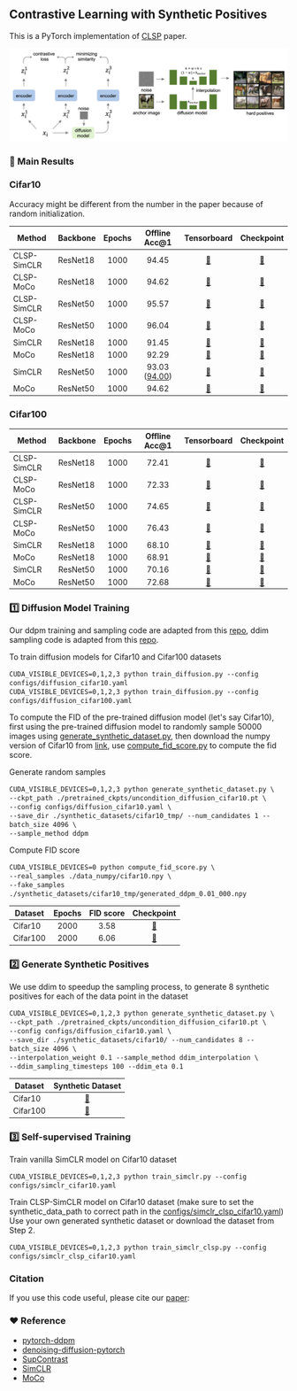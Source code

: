 ## Contrastive Learning with Synthetic Positives

This is a PyTorch implementation of [CLSP](http://arxiv.org/abs/2408.16965) paper.

<p align="center">
  <img src="figures/overview.png" width="800">
</p>

### :rocket: Main Results

### Cifar10

Accuracy might be different from the number in the paper because of random initialization.

| Method       | Backbone | Epochs | Offline Acc@1  | Tensorboard    | Checkpoint |
|--------------|--------|:------:|:--------------:|:--------------:|:----------:|
| CLSP-SimCLR  | ResNet18 |  1000  | 94.45        | [:running:](./runs_release/simclr_clsp_cifar10_resnet18_bs-1024_temp-0.2_2024-08-24_15-39-29/)      |      [:link:](https://drive.google.com/file/d/1eQbezpJWeI4dy65iuXeNU5_iCtY97YmB/view?usp=sharing)      |
| CLSP-MoCo    | ResNet18 |  1000  | 94.62        | [:running:](./runs_release/moco_clsp_cifar10_resnet18_bs-512_temp-0.2_2024-08-24_22-14-18/)         |      [:link:](https://drive.google.com/file/d/1u-XJIGOprherVrdDe_-61uZoV6WiCfN2/view?usp=sharing)      |
| CLSP-SimCLR  | ResNet50 |  1000  | 95.57        | [:running:](./runs_release/simclr_clsp_cifar10_resnet50_bs-1024_temp-0.2_2024-08-28_20-25-41/)      |      [:link:](https://drive.google.com/file/d/1oPn9kqFSC0LXVBvpdbf6dW4Qkgb5mtvE/view?usp=sharing)      |
| CLSP-MoCo    | ResNet50 |  1000  | 96.04        | [:running:](./runs_release/moco_clsp_cifar10_resnet50_bs-512_temp-0.2_2024-08-29_12-48-04/)         |      [:link:](https://drive.google.com/file/d/1GpctLxzHGFlsLdlyvRaxXGkksSbcw08a/view?usp=sharing)      |
| SimCLR       | ResNet18 |  1000  | 91.45        | [:running:](./runs_release/simclr_cifar10_resnet18_bs-1024_temp-0.2_2024-08-13_16-06-34/)           |      [:link:](https://drive.google.com/file/d/1cpIA_0_pAppuZJ2C3ZmoBdelIfHh3hfC/view?usp=sharing)      |
| MoCo         | ResNet18 |  1000  | 92.29        | [:running:](./runs_release/moco_cifar10_resnet18_bs-512_temp-0.2_2024-08-16_13-56-02/)              |      [:link:](https://drive.google.com/file/d/1sIGbSVi6ojqHdMXshCW38Wh0AVphmI8f/view?usp=sharing)      |
| SimCLR       | ResNet50 |  1000  | 93.03 ([94.00](https://arxiv.org/abs/2002.05709)) | [:running:](./runs_release/simclr_cifar10_resnet50_bs-1024_temp-0.2_2024-08-28_20-10-21/) |      [:link:](https://drive.google.com/file/d/1SC_sk7RlPO1zkSKPL8NPOO5MXGr_qOts/view?usp=sharing)      |
| MoCo         | ResNet50 |  1000  | 94.62        | [:running:](./runs_release/moco_cifar10_resnet50_bs-512_temp-0.2_2024-08-29_23-23-50/)              |      [:link:](https://drive.google.com/file/d/1Dxh449cYGneYyAMwOmTgvceKlNWriNTr/view?usp=sharing)      |

### Cifar100
| Method       | Backbone | Epochs | Offline Acc@1  | Tensorboard    | Checkpoint |
|--------------|--------|:------:|:--------------:|:--------------:|:----------:|
| CLSP-SimCLR  | ResNet18 |  1000  | 72.41        | [:running:](./runs_release/simclr_clsp_cifar100_resnet18_bs-1024_temp-0.2_2024-08-27_22-25-06/)     |      [:link:](https://drive.google.com/file/d/16USqF1UgIJ97Xy55YmGWUm3nR3laWXLZ/view?usp=sharing)      |
| CLSP-MoCo    | ResNet18 |  1000  | 72.33        | [:running:](./runs_release/moco_clsp_cifar100_resnet18_bs-512_temp-0.2_2024-08-28_12-47-17/)        |      [:link:](https://drive.google.com/file/d/1u-XJIGOprherVrdDe_-61uZoV6WiCfN2/view?usp=sharing)      |
| CLSP-SimCLR  | ResNet50 |  1000  | 74.65        | [:running:](./runs_release/simclr_clsp_cifar100_resnet50_bs-1024_temp-0.2_2024-08-29_02-06-45/)     |      [:link:](https://drive.google.com/file/d/1zF6Z1-QsnbtjPCXPal4jKKr9MTMWYva_/view?usp=sharing)      |
| CLSP-MoCo    | ResNet50 |  1000  | 76.43        | [:running:](./runs_release/moco_clsp_cifar100_resnet50_bs-512_temp-0.2_2024-08-30_00-07-50/)        |      [:link:](https://drive.google.com/file/d/1L3d_ZrfgGUECdzCqWNnqeyS-NCJ5e3Yw/view?usp=sharing)      |
| SimCLR       | ResNet18 |  1000  | 68.10        | [:running:](./runs_release/simclr_cifar100_resnet18_bs-1024_temp-0.2_2024-08-28_13-02-52/)          |      [:link:](https://drive.google.com/file/d/1EPrKTt3xInvl7EIJxCROMx0ML1-dgJ2Q/view?usp=sharing)      |
| MoCo         | ResNet18 |  1000  | 68.91        | [:running:](./runs_release/moco_cifar100_resnet18_bs-512_temp-0.2_2024-08-16_13-54-02/)             |      [:link:](https://drive.google.com/file/d/1ievHBaCwBPfWnvaUWIFYUhgqbcaeV1OM/view?usp=sharing)      |
| SimCLR       | ResNet50 |  1000  | 70.16        | [:running:](./runs_release/simclr_cifar100_resnet50_bs-1024_temp-0.2_2024-08-29_08-07-35/)          |      [:link:](https://drive.google.com/file/d/10gCYiBVO-biw7aTp6lIwiuK6imdTPIDI/view?usp=sharing)      |
| MoCo         | ResNet50 |  1000  | 72.68        | [:running:](./runs_release/moco_cifar100_resnet50_bs-512_temp-0.2_2024-08-30_15-39-09/)             |      [:link:](https://drive.google.com/file/d/1fJglOWrlEF1S7wAWmhzFot7jd9GBUkEx/view?usp=sharing)      |

### :one: Diffusion Model Training

Our ddpm training and sampling code are adapted from this [repo](https://github.com/zoubohao/DenoisingDiffusionProbabilityModel-ddpm-), ddim sampling code is adapted from this [repo](https://github.com/lucidrains/denoising-diffusion-pytorch/blob/main/denoising_diffusion_pytorch/denoising_diffusion_pytorch.py#L702).

To train diffusion models for Cifar10 and Cifar100 datasets

```
CUDA_VISIBLE_DEVICES=0,1,2,3 python train_diffusion.py --config configs/diffusion_cifar10.yaml
CUDA_VISIBLE_DEVICES=0,1,2,3 python train_diffusion.py --config configs/diffusion_cifar100.yaml
```

To compute the FID of the pre-trained diffusion model (let's say Cifar10), first using the pre-trained diffusion model to randomly sample 50000 images using [generate_synthetic_dataset.py](generate_synthetic_dataset.py), then download the numpy version of Cifar10 from [link](https://drive.google.com/drive/folders/1hDEdHzWqapE3hcjueTEJCiKP_Xh_IK1f?usp=sharing), use [compute_fid_score.py](compute_fid_score.py) to compute the fid score.

Generate random samples
```
CUDA_VISIBLE_DEVICES=0,1,2,3 python generate_synthetic_dataset.py \
--ckpt_path ./pretrained_ckpts/uncondition_diffusion_cifar10.pt \
--config configs/diffusion_cifar10.yaml \
--save_dir ./synthetic_datasets/cifar10_tmp/ --num_candidates 1 --batch_size 4096 \
--sample_method ddpm
```

Compute FID score
```
CUDA_VISIBLE_DEVICES=0 python compute_fid_score.py \
--real_samples ./data_numpy/cifar10.npy \
--fake_samples ./synthetic_datasets/cifar10_tmp/generated_ddpm_0.01_000.npy
```

| Dataset      | Epochs | FID score     | Checkpoint |
|--------------|:------:|:-------------:|:----------:|
| Cifar10      | 2000   |   3.58        |  [:link:](https://drive.google.com/file/d/1XQn7HAWJnlz_p_lllzp44OcojlKkuWAR/view?usp=sharing)          |
| Cifar100     | 2000   |   6.06        |  [:link:](https://drive.google.com/file/d/1gGlUkV5u1JKI1ADMFfiKy8qQc3Q56pE1/view?usp=sharing)          |

### :two: Generate Synthetic Positives

We use ddim to speedup the sampling process, to generate 8 synthetic positives for each of the data point in the dataset
```
CUDA_VISIBLE_DEVICES=0,1,2,3 python generate_synthetic_dataset.py \
--ckpt_path ./pretrained_ckpts/uncondition_diffusion_cifar10.pt \
--config configs/diffusion_cifar10.yaml \
--save_dir ./synthetic_datasets/cifar10/ --num_candidates 8 --batch_size 4096 \
--interpolation_weight 0.1 --sample_method ddim_interpolation \
--ddim_sampling_timesteps 100 --ddim_eta 0.1
```

| Dataset      | Synthetic Dataset |
|--------------|:-----------------:|
| Cifar10      | [:link:](https://drive.google.com/file/d/1Yql87mrbcp6vnsjtcE7zjOTn2HpLEJkz/view?usp=sharing)  |
| Cifar100     | [:link:](https://drive.google.com/file/d/1i7NO5DvNhkhc-iM5HsCyeemQ3Dz-JZKS/view?usp=sharing)  |

### :three: Self-supervised Training

Train vanilla SimCLR model on Cifar10 dataset
```
CUDA_VISIBLE_DEVICES=0,1,2,3 python train_simclr.py --config configs/simclr_cifar10.yaml
```

Train CLSP-SimCLR model on Cifar10 dataset (make sure to set the synthetic_data_path to correct path in the [configs/simclr_clsp_cifar10.yaml](configs/simclr_clsp_cifar10.yaml))
Use your own generated synthetic dataset or download the dataset from Step 2.
```
CUDA_VISIBLE_DEVICES=0,1,2,3 python train_simclr_clsp.py --config configs/simclr_clsp_cifar10.yaml
```

### Citation
If you use this code useful, please cite our [paper](http://arxiv.org/abs/2408.16965):

### :heart: Reference
 - [pytorch-ddpm](https://github.com/w86763777/pytorch-ddpm/)
 - [denoising-diffusion-pytorch](https://github.com/lucidrains/denoising-diffusion-pytorch)
 - [SupContrast](https://github.com/HobbitLong/SupContrast)
 - [SimCLR](https://github.com/sthalles/SimCLR)
 - [MoCo](https://github.com/facebookresearch/moco)
